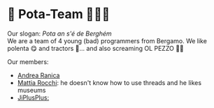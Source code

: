 # 🚧 Pota-Team 🧑🏻‍💻
Our slogan: <i>Pota an s'é de Berghém</i><br>
We are a team of 4 young (bad) programmers from Bergamo. We like polenta 😋 and tractors 🚜... and also screaming OL PEZZO 🤝🏻

Our members:
<ul>
  <li><a href="https://www.github.com/andrearanica">Andrea Ranica</a></li>
  <li><a href="https://www.github.com/OlT1a">Mattia Rocchi</a>: he doesn't know how to use threads and he likes museums</li>
  <li><a href="https://www.github.com/Jiplusplus">JiPlusPlus: </a></li>
</ul> 
